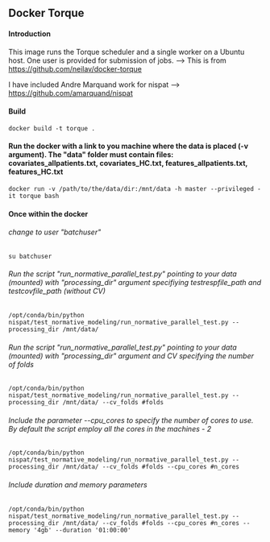 ## Docker Torque

#### Introduction

This image runs the Torque scheduler and a single worker on a Ubuntu host. One user is provided for submission of jobs. --> This is from https://github.com/neilav/docker-torque

I have included Andre Marquand work for nispat --> https://github.com/amarquand/nispat

#### Build

`docker build -t torque .`

#### Run the docker with a link to you machine where the data is placed (-v argument). The "data" folder must contain files: covariates_allpatients.txt, covariates_HC.txt, features_allpatients.txt, features_HC.txt

`docker run -v /path/to/the/data/dir:/mnt/data -h master --privileged -it torque bash`

#### Once within the docker
###### change to user "batchuser"
`su batchuser`
###### Run the script "run_normative_parallel_test.py" pointing to your data (mounted) with "processing_dir" argument specifiying testrespfile_path and testcovfile_path (without CV)
`/opt/conda/bin/python nispat/test_normative_modeling/run_normative_parallel_test.py --processing_dir /mnt/data/`

###### Run the script "run_normative_parallel_test.py" pointing to your data (mounted) with "processing_dir" argument and CV specifying the number of folds
`/opt/conda/bin/python nispat/test_normative_modeling/run_normative_parallel_test.py --processing_dir /mnt/data/ --cv_folds #folds`

###### Include the parameter --cpu_cores to specify the number of cores to use. By default the script employ all the cores in the machines - 2

`/opt/conda/bin/python nispat/test_normative_modeling/run_normative_parallel_test.py --processing_dir /mnt/data/ --cv_folds #folds --cpu_cores #n_cores`

###### Include duration and memory parameters 
`/opt/conda/bin/python nispat/test_normative_modeling/run_normative_parallel_test.py --processing_dir /mnt/data/ --cv_folds #folds --cpu_cores #n_cores --memory '4gb' --duration '01:00:00' 
`
